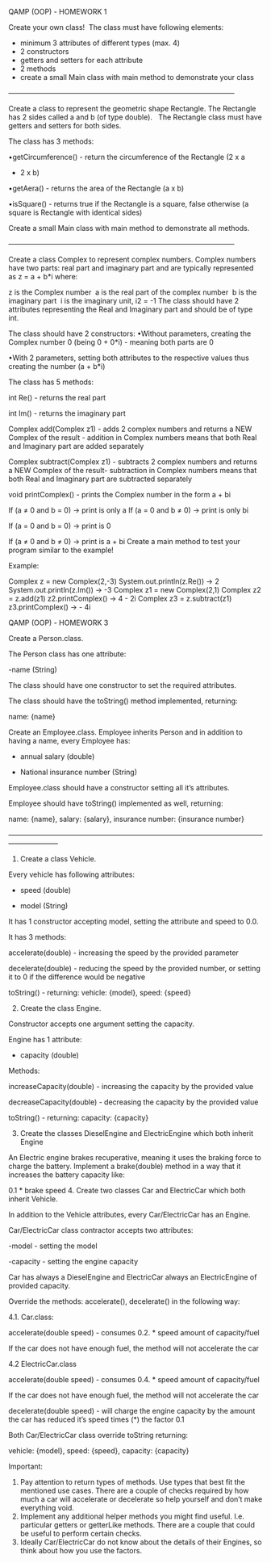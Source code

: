 QAMP (OOP) - HOMEWORK 1

Create your own class! 
The class must have following elements: 
- minimum 3 attributes of different types (max. 4) 
- 2 constructors 
- getters and setters for each attribute 
- 2 methods 
- create a small Main class with main method to demonstrate your class

————————————————————————————————

Create a class to represent the geometric shape Rectangle. The
Rectangle has 2 sides called a and b (of type double). 
 
The Rectangle class must have getters and setters for both sides.

The class has 3 methods:

•getCircumference() - return the circumference of the Rectangle (2 x a
+ 2 x b)

•getAera() - returns the area of the Rectangle (a x b)

•isSquare() - returns true if the Rectangle is a square, false otherwise
(a square is Rectangle with identical sides)

Create a small Main class with main method to demonstrate all
methods.

————————————————————————————————

Create a class Complex to represent complex numbers. Complex
numbers have two parts: real part and imaginary part and are typically
represented as z = a + b*i where:

z is the Complex number 
a is the real part of the complex number 
b is the imaginary part 
i is the imaginary unit, i2 = -1
The class should have 2 attributes representing the Real and
Imaginary part and should be of type int.

The class should have 2 constructors:
•Without parameters, creating the Complex number 0 (being 0 + 0*i) -
meaning both parts are 0

•With 2 parameters, setting both attributes to the respective values
thus creating the number (a + b*i)

The class has 5 methods:

int Re() - returns the real part

int Im() - returns the imaginary part

Complex add(Complex z1) - adds 2 complex numbers and returns a
NEW Complex of the result - addition in Complex numbers means that
both Real and Imaginary part are added separately

Complex subtract(Complex z1) - subtracts 2 complex numbers and
returns a NEW Complex of the result- subtraction in Complex numbers
means that both Real and Imaginary part are subtracted separately

void printComplex() - prints the Complex number in the form a + bi

If (a ≠ 0 and b = 0) -> print is only a
If (a = 0 and b ≠ 0) -> print is only bi

If (a = 0 and b = 0) -> print is 0

If (a ≠ 0 and b ≠ 0) -> print is a + bi
Create a main method to test your program similar to the example!

Example:

Complex z = new Complex(2,-3)
System.out.println(z.Re()) -> 2
System.out.println(z.Im()) -> -3
Complex z1 = new Complex(2,1)
Complex z2 = z.add(z1)
z2.printComplex() -> 4 - 2i
Complex z3 = z.subtract(z1)
z3.printComplex() -> - 4i



QAMP (OOP) - HOMEWORK 3

Create a Person.class.

The Person class has one attribute:

-name (String)

The class should have one constructor to set the required attributes.

The class should have the toString() method implemented, returning:

name: {name}

Create an Employee.class. Employee inherits Person and in addition to having a name, every
Employee has:

- annual salary (double)

- National insurance number (String)

Employee.class should have a constructor setting all it’s attributes.

Employee should have toString() implemented as well, returning:

name: {name}, salary: {salary}, insurance number: {insurance number}

———————————————————————————————————————————

1. Create a class Vehicle.

Every vehicle has following attributes:

- speed (double)

- model (String)

It has 1 constructor accepting model, setting the attribute and speed to 0.0.

It has 3 methods:

accelerate(double) - increasing the speed by the provided parameter

decelerate(double) - reducing the speed by the provided number, or setting it to 0 if the difference
would be negative

toString() - returning: vehicle: {model}, speed: {speed}

2. Create the class Engine.

Constructor accepts one argument setting the capacity.

Engine has 1 attribute:

- capacity (double)

Methods:

increaseCapacity(double) - increasing the capacity by the provided value

decreaseCapacity(double) - decreasing the capacity by the provided value

toString() - returning: capacity: {capacity}

3. Create the classes DieselEngine and ElectricEngine which both inherit Engine

An Electric engine brakes recuperative, meaning it uses the braking force to charge the battery.
Implement a brake(double) method in a way that it increases the battery capacity like:

0.1 * brake speed
4. Create two classes Car and ElectricCar which both inherit Vehicle.

In addition to the Vehicle attributes, every Car/ElectricCar has an Engine.

Car/ElectricCar class contractor accepts two attributes:

-model - setting the model

-capacity - setting the engine capacity

Car has always a DieselEngine and ElectricCar always an ElectricEngine of provided capacity.

Override the methods: accelerate(), decelerate() in the following way:

4.1. Car.class:

accelerate(double speed) - consumes 0.2. * speed amount of capacity/fuel

If the car does not have enough fuel, the method will not accelerate the car

4.2 ElectricCar.class

accelerate(double speed) - consumes 0.4. * speed amount of capacity/fuel

If the car does not have enough fuel, the method will not accelerate the car

decelerate(double speed) - will charge the engine capacity by the amount the car has reduced it’s
speed times (*) the factor 0.1

Both Car/ElectricCar class override toString returning:

vehicle: {model}, speed: {speed}, capacity: {capacity}

Important:
1. Pay attention to return types of methods. Use types that best fit the mentioned use
   cases. There are a couple of checks required by how much a car will accelerate or
   decelerate so help yourself and don’t make everything void.
2. Implement any additional helper methods you might find useful. I.e. particular getters or
   getterLike methods.
   There are a couple that could be useful to perform certain checks.
3. Ideally Car/ElectricCar do not know about the details of their Engines, so think about how
   you use the factors.